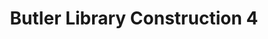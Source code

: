 ---
_date: 15-Jun-32
derivativo_link: https://derivativo-2.library.columbia.edu/iiif/2/ldpd:341094/
dlc_link: https://dlc.library.columbia.edu/catalog/cul:qjq2bvq8g0
format: photographs
iiif_json: https://derivativo-2.library.columbia.edu/iiif/2/ldpd:341094/info.json
name: Beals, A. Tennyson
native_jpg: https://derivativo-2.library.columbia.edu/iiif/2/ldpd:341094/full/!768,768/0/native.jpg
shelf_location: Box no. Box 162, Folder no. Folder 11 (Buildings & Grounds - Morningside
  - Butler Library, Construction 1932), Historical Photograph Collection
subjects: Academic libraries; New York (N.Y.); Butler Library
summary: Butler Library construction, 15 June 1932.
title: Butler Library Construction 4
layout: photo-page
---
